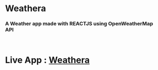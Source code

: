 <h1>Weathera</h1>
<h3>A Weather app made with REACTJS using OpenWeatherMap API</h3>
<br>
<h1>Live App : <a href="https://weathera.netlify.app">Weathera</a></h1>
